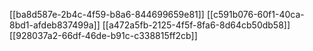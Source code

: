 [[ba8d587e-2b4c-4f59-b8a6-844699659e81]]
[[c591b076-60f1-40ca-8bd1-afdeb837499a]]
[[a472a5fb-2125-4f5f-8fa6-8d64cb50db58]]
[[928037a2-66df-46de-b91c-c338815ff2cb]]
